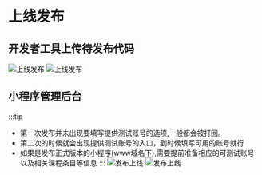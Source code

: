 # 上线发布

## 开发者工具上传待发布代码

![上线发布](https://iqidao.oss-cn-shanghai.aliyuncs.com/static_resources/docs/WX20190227-100043%402x.png)
![上线发布](https://iqidao.oss-cn-shanghai.aliyuncs.com/static_resources/docs/WX20190227-100052%402x.png)

## 小程序管理后台
:::tip
   - 第一次发布并未出现要填写提供测试账号的选项,一般都会被打回。
   - 第二次的时候就会出现提供测试账号的入口，到时候填写可用的账号就行
   - 如果是发布正式版本的小程序(www域名下),需要提前准备相应的可测试账号以及相关课程条目等信息
:::
![发布上线](https://iqidao.oss-cn-shanghai.aliyuncs.com/static_resources/docs/WX20190227-103755.png)
![发布上线](https://iqidao.oss-cn-shanghai.aliyuncs.com/static_resources/docs/WX20190227-103918.png)
